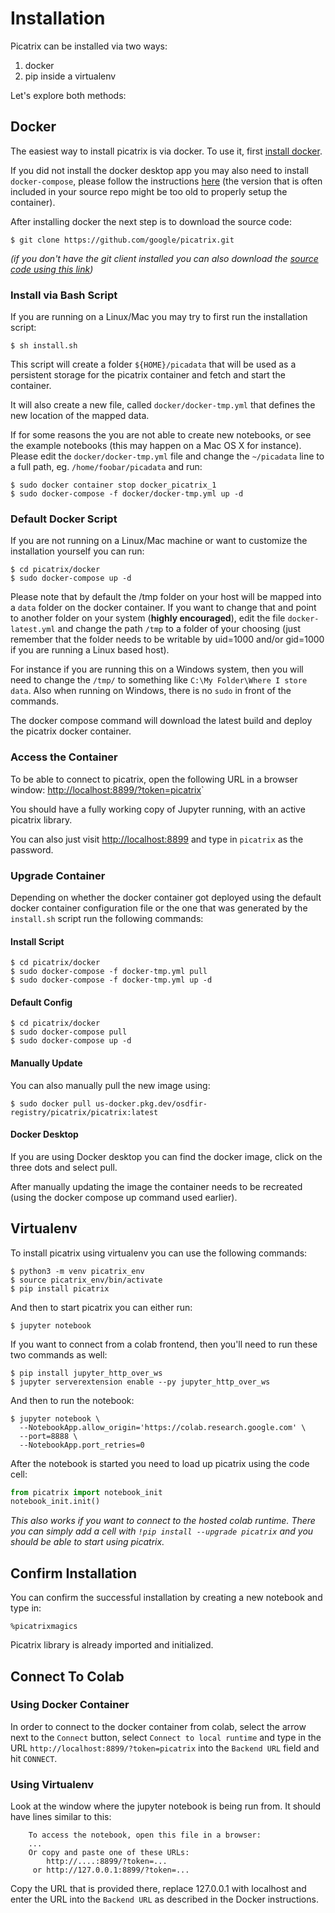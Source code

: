 # Installation

Picatrix can be installed via two ways:

1. docker
2. pip inside a virtualenv

Let's explore both methods:

## Docker

The easiest way to install picatrix is via docker. To use it, first
[install docker](https://docs.docker.com/engine/install/).

If you did not install the docker desktop app you may also need to install
`docker-compose`, please follow the instructions
[here](https://docs.docker.com/compose/install/) (the version that is often
included in your source repo might be too old to properly setup the container).

After installing docker the next step is to download the source code:

```shell
$ git clone https://github.com/google/picatrix.git
```

*(if you don't have the git client installed you can also download
the [source code using this link](https://github.com/google/picatrix/archive/main.zip))*

### Install via Bash Script

If you are running on a Linux/Mac you may try to first run the installation
script:

```shell
$ sh install.sh
```

This script will create a folder `${HOME}/picadata` that will be used as a
persistent storage for the picatrix container and fetch and start the container.

It will also create a new file, called `docker/docker-tmp.yml` that defines
the new location of the mapped data.

If for some reasons the you are not able to create new notebooks, or see
the example notebooks (this may happen on a Mac OS X for instance).
Please edit the `docker/docker-tmp.yml` file and change the `~/picadata`
line to a full path, eg. `/home/foobar/picadata` and run:

```shell
$ sudo docker container stop docker_picatrix_1
$ sudo docker-compose -f docker/docker-tmp.yml up -d
```

### Default Docker Script

If you are not running on a Linux/Mac machine or want to customize the
installation yourself you can run:

```shell
$ cd picatrix/docker
$ sudo docker-compose up -d
```

Please note that by default the /tmp folder on your host will be mapped into
a `data` folder on the docker container. If you want to change that and point
to another folder on your system (**highly encouraged**), edit the file
`docker-latest.yml` and change the path `/tmp` to a folder of your choosing
(just remember that the folder needs to be writable by uid=1000 and/or
gid=1000 if you are running a Linux based host).

For instance if you are running this on a Windows system, then you will
need to change the `/tmp/` to something like `C:\My Folder\Where I store data`.
Also when running on Windows, there is no `sudo` in front of the commands.

The docker compose command will download the latest build and deploy the
picatrix docker container.


### Access the Container

To be able to connect to picatrix, open the following URL in a browser
window:
[http://localhost:8899/?token=picatrix](http://localhost:8899/?token=picatrix)`

You should have a fully working copy of Jupyter running, with an
active picatrix library.

You can also just visit [http://localhost:8899](http://localhost:8899) and
type in `picatrix` as the password.

### Upgrade Container

Depending on whether the docker container got deployed using the default
docker container configuration file or the one that was generated by the
`install.sh` script run the following commands:

#### Install Script

```shell
$ cd picatrix/docker
$ sudo docker-compose -f docker-tmp.yml pull
$ sudo docker-compose -f docker-tmp.yml up -d
```

#### Default Config

```shell
$ cd picatrix/docker
$ sudo docker-compose pull
$ sudo docker-compose up -d
```

#### Manually Update

You can also manually pull the new image using:

```shell
$ sudo docker pull us-docker.pkg.dev/osdfir-registry/picatrix/picatrix:latest
```

#### Docker Desktop

If you are using Docker desktop you can find the docker image, click
on the three dots and select pull.

After manually updating the image the container needs to be recreated (using
the docker compose up command used earlier).

## Virtualenv

To install picatrix using virtualenv you can use the following commands:

```shell
$ python3 -m venv picatrix_env
$ source picatrix_env/bin/activate
$ pip install picatrix
```

And then to start picatrix you can either run:

```shell
$ jupyter notebook
```

If you want to connect from a colab frontend, then you'll need to run these
two commands as well:

```shell
$ pip install jupyter_http_over_ws
$ jupyter serverextension enable --py jupyter_http_over_ws
```

And then to run the notebook:

```shell
$ jupyter notebook \
  --NotebookApp.allow_origin='https://colab.research.google.com' \
  --port=8888 \
  --NotebookApp.port_retries=0
```

After the notebook is started you need to load up picatrix using the code cell:

```python
from picatrix import notebook_init
notebook_init.init()
```

*This also works if you want to connect to the hosted colab runtime. There you
can simply add a cell with `!pip install --upgrade picatrix` and you should
be able to start using picatrix.*

## Confirm Installation

You can confirm the successful installation by creating a new notebook and type in:
```
%picatrixmagics
```

Picatrix library is already imported and initialized.

## Connect To Colab

### Using Docker Container

In order to connect to the docker container from colab, select the arrow
next to the `Connect` button, select `Connect to local runtime` and type
in the URL `http://localhost:8899/?token=picatrix` into the `Backend URL`
field and hit `CONNECT`.

### Using Virtualenv

Look at the window where the jupyter notebook is being run from. It should
have lines similar to this:

```
    To access the notebook, open this file in a browser:
    ...
    Or copy and paste one of these URLs:
        http://....:8899/?token=...
     or http://127.0.0.1:8899/?token=...
```

Copy the URL that is provided there, replace 127.0.0.1 with localhost and enter
the URL into the `Backend URL` as described in the Docker instructions.
